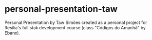 # personal-presentation-taw

Personal Presentation by Taw Simões created as a personal project for Resilia's full stak development course (class "Códigos do Amanhã" by Ebanx).
